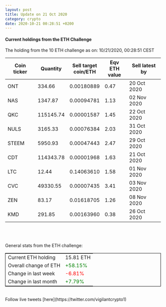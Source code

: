 ```yaml
---
layout: post
title: Update on 21 Oct 2020
category: crypto
date: 2020-10-21 00:28:51 +0200
---
```

<!-- Global site tag (gtag.js) - Google Analytics -->
<script async src="https://www.googletagmanager.com/gtag/js?id=UA-103831149-5"></script>
<script>
  window.dataLayer = window.dataLayer || [];
  function gtag(){dataLayer.push(arguments);}
  gtag('js', new Date());

  gtag('config', 'UA-103831149-5');
</script>


#### Current holdings from the ETH Challenge

The holding from the 10 ETH challenge as on: 10/21/2020, 00:28:51 CEST

|Coin ticker|Quantity|Sell target<br>coin/ETH|Eqv ETH<br>value|Sell latest by|
|-----------|--------|-----------|-----------|--------------|
ONT|334.66|  0.00180889|0.47|20 Oct 2020|
NAS|1347.87|  0.00094781|1.13|02 Nov 2020|
QKC|115145.74|  0.00001587|1.45|22 Oct 2020|
NULS|3165.33|  0.00076384|2.03|31 Oct 2020|
STEEM|5950.93|  0.00047443|2.47|29 Oct 2020|
CDT|114343.78|  0.00001968|1.63|21 Oct 2020|
LTC|12.44|  0.14063610|1.58|01 Nov 2020|
CVC|49330.55|  0.00007435|3.41|03 Nov 2020|
ZEN|83.17|  0.01618705|1.26|08 Nov 2020|
KMD|291.85|  0.00163960|0.38|26 Oct 2020|

<br>
<br>
<br>
General stats from the ETH challenge:

<table style="border:1px solid black;margin-left:auto;margin-right:auto;">
	<tbody>
	<tr>
		<td>Current ETH holding</td>
		<td>     15.81 ETH</td>
	</tr>
	<tr>
		<td>Overall change of ETH</td>
		<td><font color="green">+58.15%</font></td>
	</tr>
	<tr>
		<td>Change in last week</td>
		<td><font color="red">-6.81%</font></td>
	</tr>
	<tr>
		<td>Change in last month</td>
		<td><font color="green">+7.79%</font></td>
	</tr>
	</tbody>
</table>

<br>
Follow live tweets [here](https://twitter.com/vigilantcrypto1)
<br>
<br>